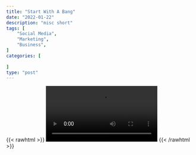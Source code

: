 ```yaml
---
title: "Start With A Bang"
date: "2022-01-22"
description: "misc short"
tags: [
    "Social Media",
    "Marketing",
    "Business",
]
categories: [
    
]
type: "post"
---
```

{{< rawhtml >}}
    <video width="auto" height="auto" controls>
        <source src="https://clips.dev00ps.com/MISC/start_with_a_bang.mp4" type="video/mp4"> 
    </video>
{{< /rawhtml >}}    